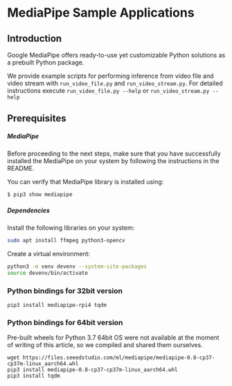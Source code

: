 # MediaPipe Sample Applications

## Introduction
Google MediaPipe offers ready-to-use yet customizable Python solutions as a prebuilt Python package. 

We provide example scripts for performing inference from video file and video stream with `run_video_file.py` and `run_video_stream.py`. For detailed instructions execute ```run_video_file.py --help``` or ```run_video_stream.py --help```

## Prerequisites

##### MediaPipe

Before proceeding to the next steps, make sure that you have successfully installed the MediaPipe on your system by following the instructions in the README.

You can verify that MediaPipe library is installed using:
```bash
$ pip3 show mediapipe
```

##### Dependencies

Install the following libraries on your system:
```bash
sudo apt install ffmpeg python3-opencv
```

Create a virtual environment:
```bash
python3 -m venv devenv --system-site-packages
source devenv/bin/activate
```

### Python bindings for 32bit version

```
pip3 install mediapipe-rpi4 tqdm
```

### Python bindings for 64bit version

Pre-built wheels for Python 3.7 64bit OS were not available at the moment of writing of this article, so we compiled and shared them ourselves.

```
wget https://files.seeedstudio.com/ml/mediapipe/mediapipe-0.8-cp37-cp37m-linux_aarch64.whl
pip3 install mediapipe-0.8-cp37-cp37m-linux_aarch64.whl
pip3 install tqdm
```
